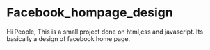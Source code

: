 # Facebook_hompage_design
Hi People,
This is a small project done on html,css and javascript. Its basically a design of facebook home page.

